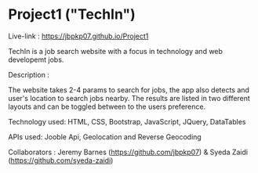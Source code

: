 # Project1  ("TechIn")

Live-link : https://jbpkp07.github.io/Project1

TechIn is a job search website with a focus in technology and web developemt jobs.

Description :

The website takes 2-4 params to search for jobs, the app also detects and user's location to search jobs nearby. The results are listed in two different layouts and can be toggled between to the users preference.

Technology used: HTML, CSS, Bootstrap, JavaScript, JQuery, DataTables

APIs used: Jooble Api, Geolocation and Reverse Geocoding

Collaborators : Jeremy Barnes (https://github.com/jbpkp07) & Syeda Zaidi (https://github.com/syeda-zaidi)

